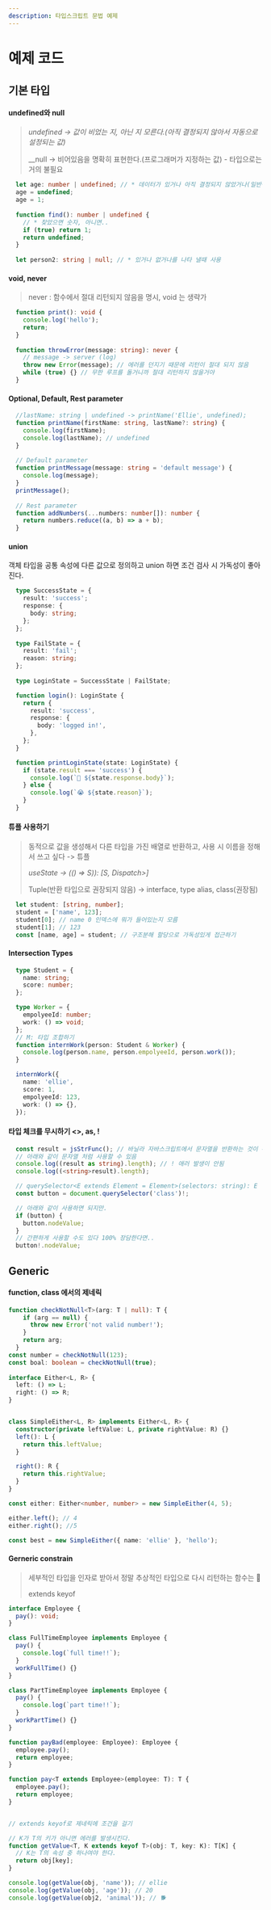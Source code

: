 ```yaml
---
description: 타입스크립트 문법 예제
---
```


# 예제 코드

## 기본 타입

#### undefined와 null

> _undefined -&gt; 값이 비었는 지, 아닌 지 모른다.\(아직 결정되지 않아서 자동으로 설정되는 값\)_ 
>
>  __null -&gt; 비어있음을 명확히 표현한다.\(프로그래머가 지정하는 값\) - 타입으로는 거의 불필요

```typescript
  let age: number | undefined; // * 데이터가 있거나 아직 결정되지 않았거나(일반적으로 사용함)
  age = undefined;
  age = 1;
  
  function find(): number | undefined {
    // * 찾았으면 숫자, 아니면..
    if (true) return 1;
    return undefined;
  }
  
  let person2: string | null; // * 있거나 없거나를 나타 낼때 사용
```

#### void, never

> never : 함수에서 절대 리턴되지 않음을 명시, void 는 생략가

```typescript
  function print(): void {
    console.log('hello');
    return;
  }
  
  function throwError(message: string): never {
    // message -> server (log)
    throw new Error(message); // 에러를 던지기 때문에 리턴이 절대 되지 않음
    while (true) {} // 무한 루프를 돌거니까 절대 리턴하지 않을거야
  }
```

#### Optional, Default, Rest parameter

```typescript
  //lastName: string | undefined -> printName('Ellie', undefined);
  function printName(firstName: string, lastName?: string) {
    console.log(firstName);
    console.log(lastName); // undefined
  }
  
  // Default parameter
  function printMessage(message: string = 'default message') {
    console.log(message);
  }
  printMessage();
  
  // Rest parameter
  function addNumbers(...numbers: number[]): number {
    return numbers.reduce((a, b) => a + b);
  }
```

#### union

객체 타입을 공통 속성에 다른 값으로 정의하고 union 하면 조건 검사 시 가독성이 좋아진다.

```typescript
  type SuccessState = {
    result: 'success';
    response: {
      body: string;
    };
  };
  
  type FailState = {
    result: 'fail';
    reason: string;
  };
  
  type LoginState = SuccessState | FailState;

  function login(): LoginState {
    return {
      result: 'success',
      response: {
        body: 'logged in!',
      },
    };
  }

  function printLoginState(state: LoginState) {
    if (state.result === 'success') {
      console.log(`🎉 ${state.response.body}`);
    } else {
      console.log(`😭 ${state.reason}`);
    }
  }
```

#### 튜플 사용하기

> 동적으로 값을 생성해서 다른 타입을 가진 배열로 반환하고, 사용 시 이름을 정해서 쓰고 싶다 -&gt; 튜플 
>
> _useState -&gt; \(\(\) =&gt; S\)\): \[S, Dispatch&gt;\]_
>
> Tuple\(반환 타입으로 권장되지 않음\) -&gt; interface, type alias, class\(권장됨\)

```typescript
  let student: [string, number];
  student = ['name', 123];
  student[0]; // name 0 인덱스에 뭐가 들어있는지 모름
  student[1]; // 123
  const [name, age] = student; // 구조분해 할당으로 가독성있게 접근하기
```

#### Intersection Types

```typescript
  type Student = {
    name: string;
    score: number;
  };

  type Worker = {
    empolyeeId: number;
    work: () => void;
  };
  // M: 타입 조합하기
  function internWork(person: Student & Worker) {
    console.log(person.name, person.empolyeeId, person.work());
  }

  internWork({
    name: 'ellie',
    score: 1,
    empolyeeId: 123,
    work: () => {},
  });
```

#### 타입 체크를 무시하기 &lt;&gt;, as, !

```typescript
  const result = jsStrFunc(); // 바닐라 자바스크립트에서 문자열을 반환하는 것이 확신한다면.
  // 아래와 같이 문자열 처럼 사용할 수 있음
  console.log((result as string).length); // ! 애러 발생이 안됨
  console.log((<string>result).length);

  // querySelector<E extends Element = Element>(selectors: string): E | null;
  const button = document.querySelector('class')!;

  // 아래와 같이 사용하면 되지만.
  if (button) {
    button.nodeValue;
  }
  // 간편하게 사용할 수도 있다 100% 장담한다면..
  button!.nodeValue;
```

## Generic

#### function, class 에서의 제네릭

```typescript
function checkNotNull<T>(arg: T | null): T {
    if (arg == null) {
      throw new Error('not valid number!');
    }
    return arg;
  }
const number = checkNotNull(123);
const boal: boolean = checkNotNull(true);
    
interface Either<L, R> {
  left: () => L;
  right: () => R;
}


class SimpleEither<L, R> implements Either<L, R> {
  constructor(private leftValue: L, private rightValue: R) {}
  left(): L {
    return this.leftValue;
  }

  right(): R {
    return this.rightValue;
  }
}

const either: Either<number, number> = new SimpleEither(4, 5);

either.left(); // 4
either.right(); //5

const best = new SimpleEither({ name: 'ellie' }, 'hello');
```

#### Gerneric constrain

> 세부적인 타입을 인자로 받아서 정말 추상적인 타입으로 다시 리턴하는 함수는 💩
>
> extends keyof

```typescript
interface Employee {
  pay(): void;
}

class FullTimeEmployee implements Employee {
  pay() {
    console.log(`full time!!`);
  }
  workFullTime() {}
}

class PartTimeEmployee implements Employee {
  pay() {
    console.log(`part time!!`);
  }
  workPartTime() {}
}

function payBad(employee: Employee): Employee {
  employee.pay();
  return employee;
}

function pay<T extends Employee>(employee: T): T {
  employee.pay();
  return employee;
}


// extends keyof로 제네릭에 조건을 걸기

// K가 T의 키가 아니면 에러를 발생시킨다.
function getValue<T, K extends keyof T>(obj: T, key: K): T[K] {
  // K는 T의 속성 중 하나여야 한다.
  return obj[key];
}

console.log(getValue(obj, 'name')); // ellie
console.log(getValue(obj, 'age')); // 20
console.log(getValue(obj2, 'animal')); // 🐕
```

